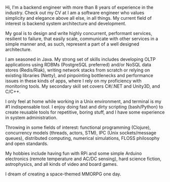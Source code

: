 Hi, I'm a backend engineer with more than 8 years of experience in the
industry. Check out my CV at 
I am a software engineer who values simplicity and elegance above all else, in all things. My current field of interest is backend system architecture and development.

My goal is to design and write highly concurrent, performant services, resilient to failure, that easily scale, communicate with other services in a simple manner and, as such, represent a part of a well designed architecture.

I am seasoned in Java. My strong set of skills includes developing OLTP applications using RDBMs (PostgreSQL preferred) and/or NoSQL data stores (Redis/Riak), writing network stacks from scratch or relying on existing libraries (Netty), and pinpointing bottlenecks and performance issues in these kinds of apps, where I rely on my proficiency with monitoring tools. My secondary skill set covers C#/.NET and Unity3D, and C/C++.

I only feel at home while working in a Unix environment, and terminal is my #1 indispensable tool. I enjoy doing fast and dirty scripting (bash/Python) to create reusable tools for repetitive, boring stuff, and I have some experience in system administration.

Throwing in some fields of interest: functional programming (Clojure), concurrency models (threads, actors, STM), IPC (Unix sockets/message queues), distributed computing, numerical simulations, FLOSS philosophy and open standards.

My hobbies include having fun with RPi and some simple Arduino electronics (remote temperature and AC/DC sensing), hard science fiction, astrophysics, and all kinds of video and board games.

I dream of creating a space-themed MMORPG one day.
